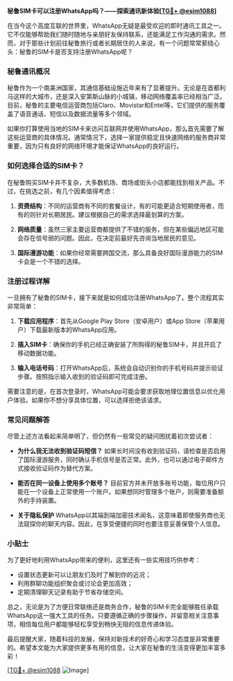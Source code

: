 **秘鲁SIM卡可以注册WhatsApp吗？——探索通讯新体验[[TG💪+ @esim1088](https://t.me/s/esim1088)]**

在当今这个高度互联的世界里，WhatsApp无疑是最受欢迎的即时通讯工具之一。它不仅能够帮助我们随时随地与亲朋好友保持联系，还能满足工作沟通的需求。然而，对于那些计划前往秘鲁旅行或者长期居住的人来说，有一个问题常常萦绕心头：秘鲁的SIM卡是否支持注册WhatsApp呢？

### 秘鲁通讯概况

秘鲁作为一个南美洲国家，其通信基础设施近年来有了显著提升。无论是在首都利马这样的大城市，还是深入安第斯山脉的小城镇，移动网络覆盖率已经相当广泛。目前，秘鲁的主要电信运营商包括Claro、Movistar和Entel等，它们提供的服务覆盖了语音通话、短信以及数据流量等多个领域。

如果你打算使用当地的SIM卡来访问互联网并使用WhatsApp，那么首先需要了解这些运营商的具体情况。通常情况下，选择一家提供稳定且快速网络的服务商非常重要，因为只有良好的网络环境才能保证WhatsApp的良好运行。

### 如何选择合适的SIM卡？

在秘鲁购买SIM卡并不复杂，大多数机场、商场或街头小店都能找到相关产品。不过，在挑选之前，有几个因素值得考虑：

1. **资费结构**：不同的运营商有不同的套餐设计，有的可能更适合短期使用者，而有的则针对长期居民。建议根据自己的需求选择最划算的方案。
   
2. **网络质量**：虽然三家主要运营商都提供了不错的服务，但在某些偏远地区可能会存在信号弱的问题。因此，在决定前最好先咨询当地居民的意见。
   
3. **国际漫游功能**：如果你经常需要跨国交流，那么具备良好国际漫游能力的SIM卡会是一个不错的选择。

### 注册过程详解

一旦拥有了秘鲁的SIM卡，接下来就是如何成功注册WhatsApp了。整个流程其实非常简单：

1. **下载应用程序**：首先从Google Play Store（安卓用户）或App Store（苹果用户）下载最新版本的WhatsApp应用。
   
2. **插入SIM卡**：确保你的手机已经正确安装了所购得的秘鲁SIM卡，并且开启了移动数据功能。
   
3. **输入电话号码**：打开WhatsApp后，系统会自动识别你的手机号码并提示验证步骤。按照指示输入收到的验证码即可完成注册。

需要注意的是，在首次登录时，WhatsApp可能会要求获取地理位置信息以优化用户体验。如果你不想分享具体位置，可以选择拒绝该请求。

### 常见问题解答

尽管上述方法看起来简单明了，但仍然有一些常见的疑问困扰着初次尝试者：

- **为什么我无法收到验证码短信？**
  如果长时间没有收到验证码，请检查是否启用了国际漫游服务，同时确认手机信号是否正常。此外，也可以通过电子邮件方式接收验证码作为替代方案。

- **能否在同一设备上使用多个账号？**
  目前官方并未开放多账号功能，每位用户只能在一个设备上正常使用一个账户。如果想同时管理多个账户，则需要准备额外的手持装置。

- **关于隐私保护**
  WhatsApp以其端到端加密技术闻名，这意味着即使服务商也无法窥探你的聊天内容。因此，在享受便捷的同时也要注意妥善保管个人信息。

### 小贴士

为了更好地利用WhatsApp带来的便利，这里还有一些实用技巧供参考：

- 设置状态更新可以让朋友们及时了解到你的近况；
- 利用群聊功能组织聚会或讨论会更加高效；
- 定期清理聊天记录有助于节省存储空间。

总之，无论是为了方便日常联络还是商务合作，秘鲁的SIM卡完全能够胜任承载WhatsApp这一强大工具的任务。只要遵循正确的步骤操作，并留意相关注意事项，相信每位用户都能够轻松享受到畅快无阻的信息传递体验。

最后提醒大家，随着科技的发展，保持对新技术的好奇心和学习态度是非常重要的。希望本文能为大家提供更多有用的信息，让大家在秘鲁的生活变得更加丰富多彩！

[[TG💪+ @esim1088](https://t.me/s/esim1088) ![Image](https://i.postimg.cc/4NQfJmqS/Snipaste-2025-05-13-00-14-12.png)]